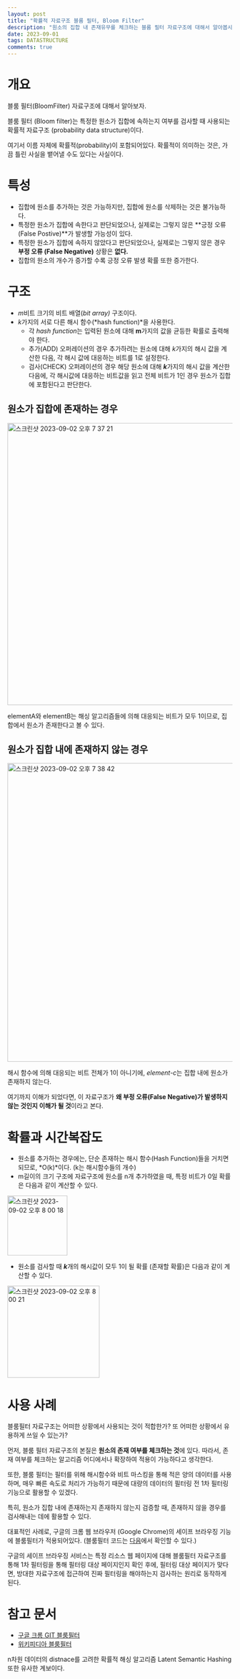 ```yaml
---
layout: post
title: "확률적 자료구조 블룸 필터, Bloom Filter"
description: "원소의 집합 내 존재유무를 체크하는 블룸 필터 자료구조에 대해서 알아봅시다."
date: 2023-09-01
tags: DATASTRUCTURE
comments: true
---
```


# 개요

블룸 필터(BloomFilter) 자료구조에 대해서 알아보자.

블룸 필터 (Bloom filter)는 특정한 원소가 집합에 속하는지 여부를 검사할 때 사용되는 확률적 자료구조 (probability data structure)이다.

여기서 이름 자체에 확률적(probability)이 포함되어있다. 확률적이 의미하는 것은, 가끔 틀린 사실을 뱉어낼 수도 있다는 사실이다.

# 특성

- 집합에 원소를 추가하는 것은 가능하지만, 집합에 원소를 삭제하는 것은 불가능하다.
- 특정한 원소가 집합에 속한다고 판단되었으나, 실제로는 그렇지 않은 **긍정 오류(False Postive)**가 발생할 가능성이 있다.
- 특정한 원소가 집합에 속하지 않았다고 판단되었으나, 실제로는 그렇지 않은 경우 **부정 오류 (False Negative)** 상황은 **없다.**
- 집합의 원소의 개수가 증가할 수록 긍정 오류 발생 확률 또한 증가한다.

# 구조

- *m*비트 크기의 비트 배열(*bit array)* 구조이다.
- *k*가지의 서로 다른 해시 함수(*hash function)*을 사용한다.
    - 각 *hash function*는 입력된 원소에 대해 **************m**************가지의 값을 균등한 확률로 출력해야 한다.
    - 추가(ADD) 오퍼레이션의 경우 추가하려는 원소에 대해 *k*가지의 해시 값을 계산한 다음, 각 해시 값에 대응하는 비트를 1로 설정한다.
    - 검사(CHECK) 오퍼레이션의 경우 해당 원소에 대해 ***************k***************가지의 해시 값을 계산한 다음에, 각 해시값에 대응하는 비트값을 읽고 전체 비트가 1인 경우 원소가 집합에 포함된다고 판단한다.

## 원소가 집합에 존재하는 경우

<img width="632" alt="스크린샷 2023-09-02 오후 7 37 21" src="https://github.com/parkhuiwo0/parkhuiwo0.github.io/assets/48363085/9ec57f57-bf09-47dc-941d-158dd1344959">


elementA와 elementB는 해싱 알고리즘들에 의해 대응되는 비트가 모두 1이므로, 집합에서 원소가 존재한다고 볼 수 있다.

## 원소가 집합 내에 존재하지 않는 경우

<img width="669" alt="스크린샷 2023-09-02 오후 7 38 42" src="https://github.com/parkhuiwo0/parkhuiwo0.github.io/assets/48363085/75657fb9-14a5-45e5-b127-8b92d66f8b13">


해시 함수에 의해 대응되는 비트 전체가 1이 아니기에, *element-c*는 집합 내에 원소가 존재하지 않는다.

여기까지 이해가 되었다면, 이 자료구조가 **왜 부정 오류(False Negative)가 발생하지 않는 것인지 이해가 될 것**이라고 본다.

# 확률과 시간복잡도

- 원소를 추가하는 경우에는, 단순 존재하는 해시 함수(Hash Function)들을 거치면 되므로, *O(k)*이다. (k는 해시함수들의 개수)
- m길이의 크기 구조에 자료구조에 원소를 n개 추가하였을 때, 특정 비트가 0일 확률은 다음과 같이 계산할 수 있다.
<img width="134" alt="스크린샷 2023-09-02 오후 8 00 18" src="https://github.com/parkhuiwo0/parkhuiwo0.github.io/assets/48363085/a409bf1b-f50a-40d4-9a3b-34b901c65e9d">

- 원소를 검사할 때 *******k*******개의 해시값이 모두 1이 될 확률 (존재할 확률)은 다음과 같이 계산할 수 있다.

<img width="206" alt="스크린샷 2023-09-02 오후 8 00 21" src="https://github.com/parkhuiwo0/parkhuiwo0.github.io/assets/48363085/335bf77a-e115-4359-a870-9cb85dbc9b47">


# 사용 사례

블룸필터 자료구조는 어떠한 상황에서 사용되는 것이 적합한가? 또 어떠한 상황에서 유용하게 쓰일 수 있는가?

먼저, 블룸 필터 자료구조의 본질은 **원소의 존재 여부를 체크하는 것**에 있다. 따라서, 존재 여부를 체크하는 알고리즘 어디에서나 확장하여 적용이 가능하다고 생각한다.

또한, 블룸 필터는 필터를 위해 해시함수와 비트 마스킹을 통해 적은 양의 데이터를 사용하며, 매우 빠른 속도로 처리가 가능하기 때문에 대량의 데이터의 필터링 전 1차 필터링 기능으로 활용할 수 있겠다.

특히, 원소가 집합 내에 존재하는지 존재하지 않는지 검증할 때, 존재하지 않을 경우를 검사해내는 데에 활용할 수 있다.

대표적인 사례로, 구글의 크롬 웹 브라우저 (Google Chrome)의 세이프 브라우징 기능에 블룸필터가 적용되어있다. (블룸필터 코드는 [다음](https://chromium.googlesource.com/chromium/chromium/+/refs/heads/main/chrome/browser/safe_browsing/bloom_filter.cc)에서 확인할 수 있다.)

구글의 세이프 브라우징 서비스는 특정 리소스 웹 페이지에 대해 블룸필터 자료구조를 통해 1차 필터링을 통해 필터링 대상 페이지인지 확인 후에, 필터링 대상 페이지가 맞다면, 방대한 자료구조에 접근하여 진짜 필터링을 해야하는지 검사하는 원리로 동작하게 된다.

# 참고 문서

- [구글 크롬 GIT 블룸필터](https://chromium.googlesource.com/chromium/chromium/+/refs/heads/main/chrome/browser/safe_browsing/bloom_filter.cc)
- [위키피디아 블룸필터](https://ko.wikipedia.org/wiki/%EB%B8%94%EB%A3%B8_%ED%95%84%ED%84%B0)

n차원 데이터의 distnace를 고려한 확률적 해싱 알고리즘 Latent Semantic Hashing 또한 유사한 계보이다.

